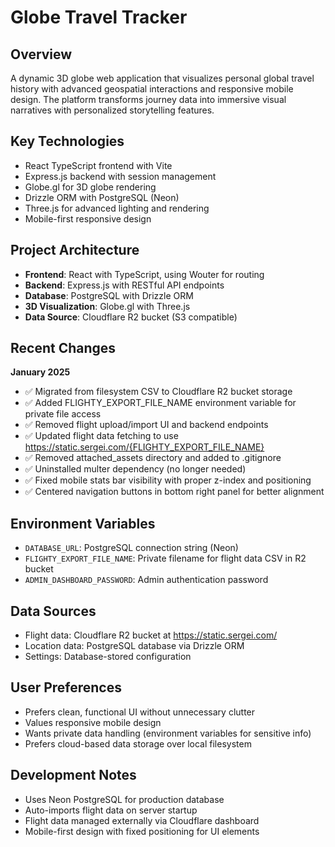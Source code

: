 # Globe Travel Tracker

## Overview
A dynamic 3D globe web application that visualizes personal global travel history with advanced geospatial interactions and responsive mobile design. The platform transforms journey data into immersive visual narratives with personalized storytelling features.

## Key Technologies
- React TypeScript frontend with Vite
- Express.js backend with session management
- Globe.gl for 3D globe rendering
- Drizzle ORM with PostgreSQL (Neon)
- Three.js for advanced lighting and rendering
- Mobile-first responsive design

## Project Architecture
- **Frontend**: React with TypeScript, using Wouter for routing
- **Backend**: Express.js with RESTful API endpoints
- **Database**: PostgreSQL with Drizzle ORM
- **3D Visualization**: Globe.gl with Three.js
- **Data Source**: Cloudflare R2 bucket (S3 compatible)

## Recent Changes
**January 2025**
- ✅ Migrated from filesystem CSV to Cloudflare R2 bucket storage
- ✅ Added FLIGHTY_EXPORT_FILE_NAME environment variable for private file access
- ✅ Removed flight upload/import UI and backend endpoints
- ✅ Updated flight data fetching to use https://static.sergei.com/{FLIGHTY_EXPORT_FILE_NAME}
- ✅ Removed attached_assets directory and added to .gitignore
- ✅ Uninstalled multer dependency (no longer needed)
- ✅ Fixed mobile stats bar visibility with proper z-index and positioning
- ✅ Centered navigation buttons in bottom right panel for better alignment

## Environment Variables
- `DATABASE_URL`: PostgreSQL connection string (Neon)
- `FLIGHTY_EXPORT_FILE_NAME`: Private filename for flight data CSV in R2 bucket
- `ADMIN_DASHBOARD_PASSWORD`: Admin authentication password

## Data Sources
- Flight data: Cloudflare R2 bucket at https://static.sergei.com/
- Location data: PostgreSQL database via Drizzle ORM
- Settings: Database-stored configuration

## User Preferences
- Prefers clean, functional UI without unnecessary clutter
- Values responsive mobile design
- Wants private data handling (environment variables for sensitive info)
- Prefers cloud-based data storage over local filesystem

## Development Notes
- Uses Neon PostgreSQL for production database
- Auto-imports flight data on server startup
- Flight data managed externally via Cloudflare dashboard
- Mobile-first design with fixed positioning for UI elements
